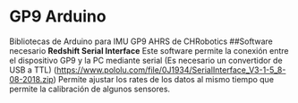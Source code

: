 # GP9 Arduino
Bibliotecas de Arduino para IMU GP9 AHRS de CHRobotics
##Software necesario 
**Redshift Serial Interface**
Este software permite la conexión entre el dispositivo GP9 y la PC mediante serial (Es necesario un convertidor de USB a TTL) (https://www.pololu.com/file/0J1934/SerialInterface_V3-1-5_8-08-2018.zip)
Permite ajustar los rates de los datos al mismo tiempo que permite la calibración de algunos sensores.
